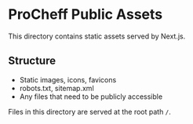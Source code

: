 # ProCheff Public Assets

This directory contains static assets served by Next.js.

## Structure
- Static images, icons, favicons
- robots.txt, sitemap.xml
- Any files that need to be publicly accessible

Files in this directory are served at the root path `/`.
